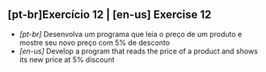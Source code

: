 ## [pt-br]Exercício 12 | [en-us] Exercise 12

* _[pt-br]_ Desenvolva um programa que leia o preço de um produto e mostre seu novo preço com 5% de desconto
* _[en-us]_ Develop a program that reads the price of a product and shows its new price at 5% discount